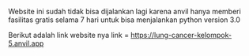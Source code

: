 Website ini sudah tidak bisa dijalankan lagi karena
anvil hanya memberi fasilitas gratis selama 7 hari
untuk bisa menjalankan python version 3.0

Berikut adalah link website nya
link = https://lung-cancer-kelompok-5.anvil.app